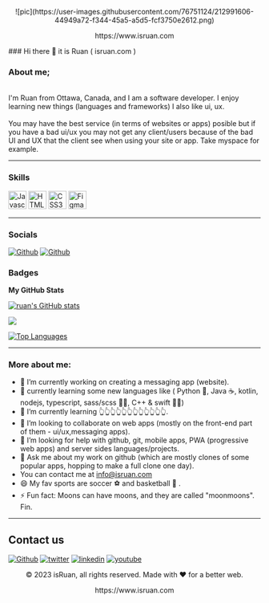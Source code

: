 <p align="center">
  ![pic](https://user-images.githubusercontent.com/76751124/212991606-44949a72-f344-45a5-a5d5-fcf3750e2612.png)
</p>
<p align="center">
  https://www.isruan.com
</p>
### Hi there 👋 it is Ruan ( isruan.com )

<!--
**thisRuan/thisruan** is a ✨ _special_ ✨ repository because its `README.md` (this file) appears on your GitHub profile.

Here are some ideas to get you started:-->

### About me;
  <br> I'm Ruan from Ottawa, Canada, and I am a software developer. I enjoy learning new things (languages and frameworks) I also like ui, ux.  
  <br>
You may have the best service (in terms of websites or apps) posible but if you have a bad ui/ux you may not get any client/users because of the bad UI and UX that the client see when using your site or app. Take myspace for example.
<hr>

### Skills

<p align="left">
<a href="https://developer.mozilla.org/en-US/docs/Web/JavaScript" target="_blank" rel="noreferrer"><img src="https://raw.githubusercontent.com/danielcranney/readme-generator/main/public/icons/skills/javascript-colored.svg" width="36" height="36" alt="Javascript" /></a>
<a href="https://developer.mozilla.org/en-US/docs/Glossary/HTML5" target="_blank" rel="noreferrer"><img src="https://raw.githubusercontent.com/danielcranney/readme-generator/main/public/icons/skills/html5-colored.svg" width="36" height="36" alt="HTML5" /></a>
<a href="https://www.w3.org/TR/CSS/#css" target="_blank" rel="noreferrer"><img src="https://raw.githubusercontent.com/danielcranney/readme-generator/main/public/icons/skills/css3-colored.svg" width="36" height="36" alt="CSS3" /></a>
<a href="https://www.figma.com/" target="_blank" rel="noreferrer"><img src="https://raw.githubusercontent.com/danielcranney/readme-generator/main/public/icons/skills/figma-colored.svg" width="36" height="36" alt="Figma" /></a>
</p>
<hr>

### Socials

[<img alt="Github" src="https://img.shields.io/badge/GitHub-%2312100E.svg?&style=for-the-badge&logo=Github&logoColor=white" />](https://github.com/ruun) [<img alt="Github" src="https://img.shields.io/badge/twitter-%231DA1F2.svg?&style=for-the-badge&logo=twitter&logoColor=white" />](https://twitter.com/isruav)

### Badges

<b>My GitHub Stats</b>

<a href="http://www.github.com/ruun"><img src="https://github-readme-stats.vercel.app/api?username=ruun&show_icons=true&hide=&count_private=true&title_color=0891b2&text_color=ffffff&icon_color=0891b2&bg_color=1c1917&hide_border=true&show_icons=true" alt="ruan's GitHub stats" /></a>

<a href="http://www.github.com/ruun"><img src="https://github-readme-streak-stats.herokuapp.com/?user=ruun&stroke=ffffff&background=1c1917&ring=0891b2&fire=0891b2&currStreakNum=ffffff&currStreakLabel=0891b2&sideNums=ffffff&sideLabels=ffffff&dates=ffffff&hide_border=true" /></a>

<a href="https://github.com/ruun" align="left"><img src="https://github-readme-stats.vercel.app/api/top-langs/?username=ruun&langs_count=10&title_color=0891b2&text_color=ffffff&icon_color=0891b2&bg_color=1c1917&hide_border=true&locale=en&custom_title=Top%20%Languages" alt="Top Languages" /></a>
<hr>

### More about me:
- 🔭 I’m currently working on creating a messaging app (website).
- 📳 currently learning some new languages like ( Python 🐍, Java ☕️, kotlin, nodejs, typescript, sass/scss 💁‍♀️, C++ & swift 🏃‍♂️)
- 🌱 I’m currently learning 👆👆👆👆👆👆👆👆👆👆👆👆.
- 👯 I’m looking to collaborate on web apps (mostly on the front-end part of them - ui/ux,messaging apps).
- 🤔 I’m looking for help with github, git, mobile apps, PWA (progressive web apps) and server sides languages/projects.
- 💬 Ask me about my work on github (which are mostly clones of some popular apps, hopping to make a full clone one day).
- You can contact me at [info@isruan.com](mailto:info@isruan.com)
- 😄 My fav sports are soccer ⚽️  and basketball 🏀 .
- ⚡ Fun fact: Moons can have moons, and they are called "moonmoons".<br>
Fin.
<hr>

## Contact us

[<img alt="Github" src="https://img.shields.io/badge/GitHub-%2312100E.svg?&style=for-the-badge&logo=Github&logoColor=white" />](https://github.com/ruun) [<img alt="twitter" src="https://img.shields.io/badge/twitter-%231DA1F2.svg?&style=for-the-badge&logo=twitter&logoColor=white" />](https://twitter.com/isruav) [<img alt="linkedin" src="https://img.shields.io/badge/linkedin-%230077B5.svg?&style=for-the-badge&logo=linkedin&logoColor=white" />](https://www.linkedin.com/in/ruun) [<img alt="youtube" src="https://img.shields.io/badge/YouTube-FF0000?style=for-the-badge&logo=youtube&logoColor=white" />](https://m.youtube.com/@ruav/videos) 

<p align="center"> © 2023 isRuan, all rights reserved. Made with ❤️ for a better web. </p>
<p align="center">
https://www.isruan.com
</p>
